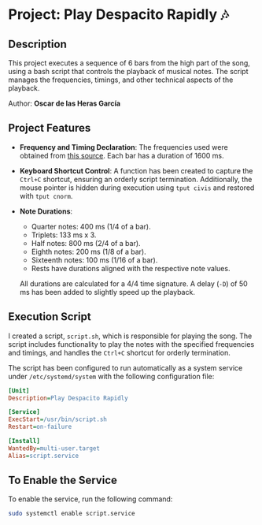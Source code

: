 # Project: Play Despacito Rapidly 🎶

## Description
This project executes a sequence of 6 bars from the high part of the song, using a bash script that controls the playback of musical notes. The script manages the frequencies, timings, and other technical aspects of the playback.

Author: **Oscar de las Heras García**  

## Project Features

- **Frequency and Timing Declaration**: 
  The frequencies used were obtained from [this source](https://www.liutaiomottola.com/formulae/freqtab.htm).
  Each bar has a duration of 1600 ms.

- **Keyboard Shortcut Control**: 
  A function has been created to capture the `Ctrl+C` shortcut, ensuring an orderly script termination. Additionally, the mouse pointer is hidden during execution using `tput civis` and restored with `tput cnorm`.

- **Note Durations**:
  - Quarter notes: 400 ms (1/4 of a bar).
  - Triplets: 133 ms x 3.
  - Half notes: 800 ms (2/4 of a bar).
  - Eighth notes: 200 ms (1/8 of a bar).
  - Sixteenth notes: 100 ms (1/16 of a bar).
  - Rests have durations aligned with the respective note values.
  
  All durations are calculated for a 4/4 time signature. A delay (`-D`) of 50 ms has been added to slightly speed up the playback.

## Execution Script

I created a script, `script.sh`, which is responsible for playing the song. The script includes functionality to play the notes with the specified frequencies and timings, and handles the `Ctrl+C` shortcut for orderly termination.

The script has been configured to run automatically as a system service under `/etc/systemd/system` with the following configuration file:

```ini
[Unit]
Description=Play Despacito Rapidly

[Service]
ExecStart=/usr/bin/script.sh
Restart=on-failure

[Install]
WantedBy=multi-user.target
Alias=script.service
```

## To Enable the Service

To enable the service, run the following command:

```bash
sudo systemctl enable script.service
```
